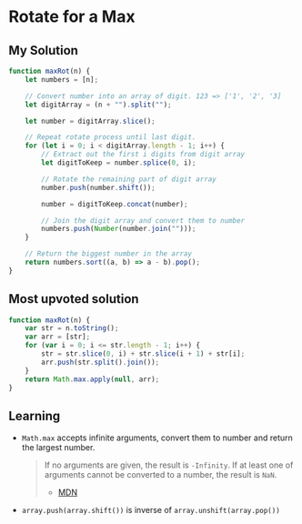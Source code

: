 # Rotate for a Max

## My Solution

```javascript
function maxRot(n) {
    let numbers = [n];

    // Convert number into an array of digit. 123 => ['1', '2', '3]
    let digitArray = (n + "").split("");

    let number = digitArray.slice();

    // Repeat rotate process until last digit.
    for (let i = 0; i < digitArray.length - 1; i++) {
        // Extract out the first i digits from digit array
        let digitToKeep = number.splice(0, i);

        // Rotate the remaining part of digit array
        number.push(number.shift());

        number = digitToKeep.concat(number);

        // Join the digit array and convert them to number
        numbers.push(Number(number.join("")));
    }

    // Return the biggest number in the array
    return numbers.sort((a, b) => a - b).pop();
}
```

## Most upvoted solution

```javascript
function maxRot(n) {
    var str = n.toString();
    var arr = [str];
    for (var i = 0; i <= str.length - 1; i++) {
        str = str.slice(0, i) + str.slice(i + 1) + str[i];
        arr.push(str.split().join());
    }
    return Math.max.apply(null, arr);
}
```

## Learning

* `Math.max` accepts infinite arguments, convert them to number and return the largest number.
    > If no arguments are given, the result is `-Infinity`.
    > If at least one of arguments cannot be converted to a number, the result is `NaN`.
    >
    > * [MDN](https://developer.mozilla.org/en-US/docs/Web/JavaScript/Reference/Global_Objects/Math/max)
* `array.push(array.shift())` is inverse of `array.unshift(array.pop())`
